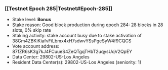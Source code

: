 ### [[Testnet Epoch 285|Testnet#Epoch-285]]
* Stake level: **Bonus**
* Stake reason: Good block production during epoch 284: 28 blocks in 28 slots, 0% skip rate
* Staking activity: stake account busy due to stake activation of 38Gm4ZBKiKiafvFiLbmx4xH7sdwvYSsPgeSyW4f9CQCS
* Vote account address: 87fZR6sK3g7kJ4FCuueS4ZeQTgqTHbT2uqysUqV2QpEY
* Data Center: 29802-US-Los Angeles
* Resident Data Center(s): 29802-US-Los Angeles (seniority: 1)